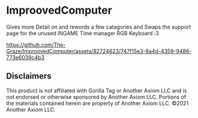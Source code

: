 # ImproovedComputer

Gives more Detail on and rewords a few catagories and Swaps the support page for the unused INGAME Time manager
RGB Keyboard :3

https://github.com/The-Graze/ImproovedComputer/assets/82724623/747f15e3-8a4d-4359-9486-773e6039c4b3


## Disclaimers
This product is not affiliated with Gorilla Tag or Another Axiom LLC and is not endorsed or otherwise sponsored by Another Axiom LLC. Portions of the materials contained herein are property of Another Axiom LLC. ©2021 Another Axiom LLC.
